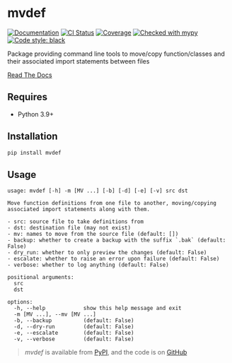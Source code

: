 # mvdef

[![Documentation](https://readthedocs.org/projects/mvdef/badge/?version=latest)](https://mvdef.readthedocs.io/en/latest/)
[![CI Status](https://github.com/lmmx/mvdef/actions/workflows/master.yml/badge.svg)](https://github.com/lmmx/mvdef/actions/workflows/master.yml)
[![Coverage](https://codecov.io/gh/lmmx/mvdef/branch/master/graph/badge.svg)](https://codecov.io/github/lmmx/mvdef)
[![Checked with mypy](http://www.mypy-lang.org/static/mypy_badge.svg)](http://mypy-lang.org)
[![Code style: black](https://img.shields.io/badge/code%20style-black-000000.svg)](https://github.com/psf/black)

Package providing command line tools to move/copy function/classes and their associated import statements between files

[Read The Docs](https://mvdef.readthedocs.io/en/latest/)

## Requires

- Python 3.9+

## Installation

```sh
pip install mvdef
```

## Usage

```
usage: mvdef [-h] -m [MV ...] [-b] [-d] [-e] [-v] src dst

Move function definitions from one file to another, moving/copying
associated import statements along with them.

- src: source file to take definitions from
- dst: destination file (may not exist)
- mv: names to move from the source file (default: [])
- backup: whether to create a backup with the suffix `.bak` (default: False)
- dry_run: whether to only preview the changes (default: False)
- escalate: whether to raise an error upon failure (default: False)
- verbose: whether to log anything (default: False)

positional arguments:
  src
  dst

options:
  -h, --help            show this help message and exit
  -m [MV ...], --mv [MV ...]
  -b, --backup          (default: False)
  -d, --dry-run         (default: False)
  -e, --escalate        (default: False)
  -v, --verbose         (default: False)
```

> _mvdef_ is available from [PyPI](https://pypi.org/project/mvdef), and
> the code is on [GitHub](https://github.com/lmmx/mvdef)
